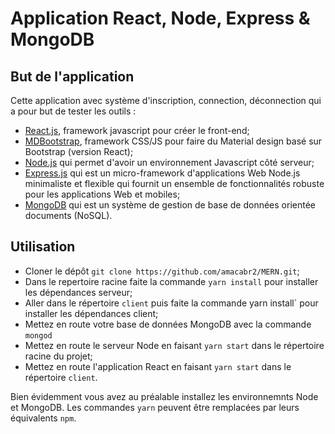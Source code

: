 # Application React, Node, Express & MongoDB

## But de l'application
Cette application avec système d'inscription, connection, déconnection qui a pour but de tester les outils : 
- [React.js](https://reactjs.org/), framework javascript pour créer le front-end;
- [MDBootstrap](https://mdbootstrap.com/docs/react/), framework CSS/JS pour faire du Material design basé sur Bootstrap (version React);
- [Node.js](https://nodejs.org/en/) qui permet d'avoir un environnement Javascript côté serveur;
- [Express.js](https://expressjs.com/fr/) qui est un micro-framework d'applications Web Node.js minimaliste et flexible qui fournit un ensemble de fonctionnalités robuste pour les applications Web et mobiles;
- [MongoDB](https://www.mongodb.com/) qui est  un système de gestion de base de données orientée documents (NoSQL).

## Utilisation

- Cloner le dépôt `git clone https://github.com/amacabr2/MERN.git`;  
- Dans le repertoire racine faite la commande `yarn install` pour installer les dépendances serveur;
- Aller dans le répertoire `client` puis faite la commande yarn install` pour installer les dépendances client;
- Mettez en route votre base de données MongoDB avec la commande `mongod`
- Mettez en route le serveur Node en faisant `yarn start` dans le répertoire racine du projet;
- Mettez en route l'application React en faisant `yarn start` dans le répertoire `client`.

Bien évidemment vous avez au préalable installez les environnemnts Node et MongoDB.
Les commandes `yarn` peuvent être remplacées par leurs équivalents `npm`.